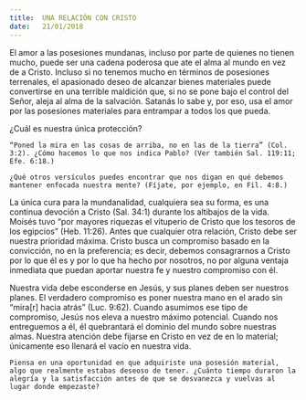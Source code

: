```yaml
---
title:  UNA RELACIÓN CON CRISTO
date:   21/01/2018
---
```


El amor a las posesiones mundanas, incluso por parte de quienes no tienen mucho, puede ser una cadena poderosa que ate el alma al mundo en vez de a Cristo. Incluso si no tenemos mucho en términos de posesiones terrenales, el apasionado deseo de alcanzar bienes materiales puede convertirse en una terrible maldición que, si no se pone bajo el control del Señor, aleja al alma de la salvación. Satanás lo sabe y, por eso, usa el amor por las posesiones materiales para entrampar a todos los que pueda. 

¿Cuál es nuestra única protección?

`“Poned la mira en las cosas de arriba, no en las de la tierra” (Col. 3:2). ¿Cómo hacemos lo que nos indica Pablo? (Ver también Sal. 119:11; Efe. 6:18.)`

`¿Qué otros versículos puedes encontrar que nos digan en qué debemos mantener enfocada nuestra mente? (Fíjate, por ejemplo, en Fil. 4:8.)`

La única cura para la mundanalidad, cualquiera sea su forma, es una continua devoción a Cristo (Sal. 34:1) durante los altibajos de la vida. Moisés tuvo “por mayores riquezas el vituperio de Cristo que los tesoros de los egipcios” (Heb. 11:26). Antes que cualquier otra relación, Cristo debe ser nuestra prioridad máxima. Cristo busca un compromiso basado en la convicción, no en la preferencia; es decir, debemos consagrarnos a Cristo por lo que él es y por lo que ha hecho por nosotros, no por alguna ventaja inmediata que puedan aportar nuestra fe y nuestro compromiso con él. 

Nuestra vida debe esconderse en Jesús, y sus planes deben ser nuestros planes. El verdadero compromiso es poner nuestra mano en el arado sin “mira[r] hacia atrás” (Luc. 9:62). Cuando asumimos ese tipo de compromiso, Jesús nos eleva a nuestro máximo potencial. Cuando nos entreguemos a él, él quebrantará el dominio del mundo sobre nuestras almas. Nuestra atención debe fijarse en Cristo en vez de en lo material; únicamente eso llenará el vacío en nuestra vida. 

`Piensa en una oportunidad en que adquiriste una posesión material, algo que realmente estabas deseoso de tener. ¿Cuánto tiempo duraron la alegría y la satisfacción antes de que se desvanezca y vuelvas al lugar donde empezaste?`